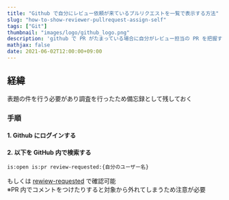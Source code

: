 ```yaml
---
title: "Github で自分にレビュー依頼が来ているプルリクエストを一覧で表示する方法"
slug: "how-to-show-reviewer-pullrequest-assign-self"
tags: ["Git"]
thumbnail: "images/logo/github_logo.png"
description: 'github で PR がたまっている場合に自分がレビュー担当の PR を把握する方法を調査した結果を備忘録として残しておく'
mathjax: false
date: 2021-06-02T12:00:00+09:00
---
```


## 経緯

表題の件を行う必要があり調査を行ったため備忘録として残しておく

### 手順

#### 1. Github にログインする

#### 2. 以下を GitHub 内で検索する

```bash
is:open is:pr review-requested:{自分のユーザー名}
```

もしくは [rewiew-requested](https://github.com/pulls/review-requested) で確認可能  
※PR 内でコメントをつけたりすると対象から外れてしまうため注意が必要
